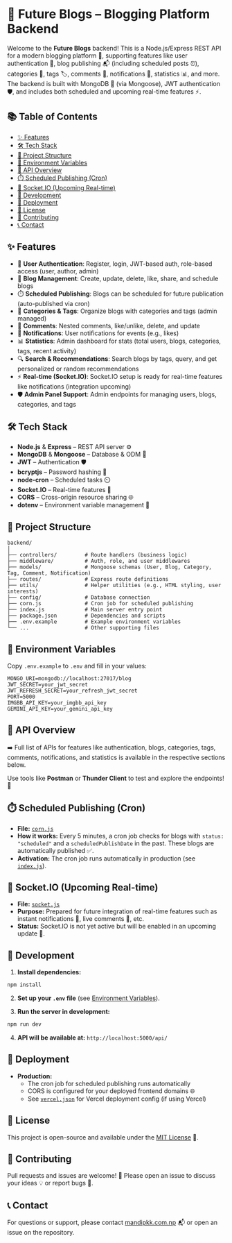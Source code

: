 # 🚀 Future Blogs – Blogging Platform Backend

Welcome to the **Future Blogs** backend! This is a Node.js/Express REST API for a modern blogging platform 📝, supporting features like user authentication 🔐, blog publishing 📬 (including scheduled posts ⏰), categories 📂, tags 🏷️, comments 💬, notifications 🔔, statistics 📊, and more. The backend is built with MongoDB 🍃 (via Mongoose), JWT authentication 🛡️, and includes both scheduled and upcoming real-time features ⚡.

## 📚 Table of Contents

- [✨ Features](#-features)
- [🛠️ Tech Stack](#️-tech-stack)
- [📁 Project Structure](#-project-structure)
- [🔐 Environment Variables](#-environment-variables)
- [📡 API Overview](#-api-overview)
- [⏱️ Scheduled Publishing (Cron)](#️-scheduled-publishing-cron)
- [💬 Socket.IO (Upcoming Real-time)](#-socketio-upcoming-real-time)
- [🧪 Development](#-development)
- [🚀 Deployment](#-deployment)
- [📄 License](#-license)
- [🤝 Contributing](#-contributing)
- [📞 Contact](#-contact)

## ✨ Features

- 🔐 **User Authentication**: Register, login, JWT-based auth, role-based access (user, author, admin)
- 📝 **Blog Management**: Create, update, delete, like, share, and schedule blogs
- ⏱️ **Scheduled Publishing**: Blogs can be scheduled for future publication (auto-published via cron)
- 📂 **Categories & Tags**: Organize blogs with categories and tags (admin managed)
- 💬 **Comments**: Nested comments, like/unlike, delete, and update
- 🔔 **Notifications**: User notifications for events (e.g., likes)
- 📊 **Statistics**: Admin dashboard for stats (total users, blogs, categories, tags, recent activity)
- 🔍 **Search & Recommendations**: Search blogs by tags, query, and get personalized or random recommendations
- ⚡ **Real-time (Socket.IO)**: Socket.IO setup is ready for real-time features like notifications (integration upcoming)
- 🛡️ **Admin Panel Support**: Admin endpoints for managing users, blogs, categories, and tags

## 🛠️ Tech Stack

- **Node.js** & **Express** – REST API server ⚙️
- **MongoDB** & **Mongoose** – Database & ODM 🍃
- **JWT** – Authentication 🛡️
- **bcryptjs** – Password hashing 🔑
- **node-cron** – Scheduled tasks ⏲️
- **Socket.IO** – Real-time features 🔌
- **CORS** – Cross-origin resource sharing 🌐
- **dotenv** – Environment variable management 🧪

## 📁 Project Structure

```
backend/
│
├── controllers/         # Route handlers (business logic)
├── middleware/          # Auth, role, and user middlewares
├── models/              # Mongoose schemas (User, Blog, Category, Tag, Comment, Notification)
├── routes/              # Express route definitions
├── utils/               # Helper utilities (e.g., HTML styling, user interests)
├── config/              # Database connection
├── corn.js              # Cron job for scheduled publishing
├── index.js             # Main server entry point
├── package.json         # Dependencies and scripts
├── .env.example         # Example environment variables
└── ...                  # Other supporting files
```

## 🔐 Environment Variables

Copy `.env.example` to `.env` and fill in your values:

```env
MONGO_URI=mongodb://localhost:27017/blog
JWT_SECRET=your_jwt_secret
JWT_REFRESH_SECRET=your_refresh_jwt_secret
PORT=5000
IMGBB_API_KEY=your_imgbb_api_key
GEMINI_API_KEY=your_gemini_api_key
```

## 📡 API Overview

➡️ Full list of APIs for features like authentication, blogs, categories, tags, comments, notifications, and statistics is available in the respective sections below.

Use tools like **Postman** or **Thunder Client** to test and explore the endpoints! 🧪

## ⏱️ Scheduled Publishing (Cron)

- **File:** [`corn.js`](corn.js)
- **How it works:** Every 5 minutes, a cron job checks for blogs with `status: "scheduled"` and a `scheduledPublishDate` in the past. These blogs are automatically published ✅.
- **Activation:** The cron job runs automatically in production (see [`index.js`](index.js)).

## 💬 Socket.IO (Upcoming Real-time)

- **File:** [`socket.js`](socket.js)
- **Purpose:** Prepared for future integration of real-time features such as instant notifications 🔔, live comments 💬, etc.
- **Status:** Socket.IO is not yet active but will be enabled in an upcoming update 🔄.

## 🧪 Development

1. **Install dependencies:**

```bash
npm install
```

2. **Set up your `.env` file** (see [Environment Variables](#-environment-variables)).

3. **Run the server in development:**

```bash
npm run dev
```

4. **API will be available at:**
   `http://localhost:5000/api/`

## 🚀 Deployment

- **Production:**
  - The cron job for scheduled publishing runs automatically
  - CORS is configured for your deployed frontend domains 🌐
  - See [`vercel.json`](vercel.json) for Vercel deployment config (if using Vercel)

## 📄 License

This project is open-source and available under the [MIT License](LICENSE) 📃.

## 🤝 Contributing

Pull requests and issues are welcome! 🙌 Please open an issue to discuss your ideas 💡 or report bugs 🐞.

## 📞 Contact

For questions or support, please contact [mandipkk.com.np](https://mandipkk.com.np) 📬 or open an issue on the repository.
